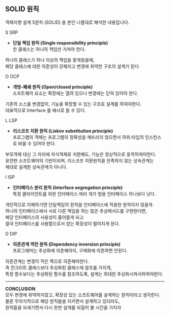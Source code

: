 **SOLID 원칙**
--
객체지향 설계 5원칙 (SOLID) 을 본인 나름대로 해석한 내용입니다.

S	SRP  
- **단일 책임 원칙 (Single responsibility principle)**  
  한 클래스는 하나의 책임만 가져야 한다.

하나의 클래스가 하나 이상의 책임을 맡게됬을때,  
해당 클래스에 대한 의존성이 강해지고
변경에 취약한 구조의 설계가 된다.

O	OCP  
- **개방-폐쇄 원칙 (Open/closed principle)**  
소프트웨어 요소는 확장에는 열려 있으나 변경에는 닫혀 있어야 한다.

기존의 소스를 변경없이,  기능을 확장할 수 있는 구조로 설계를 하여야한다.  
대표적으로 Interface 를 예시로 들 수 있다.

L	LSP  
- **리스코프 치환 원칙 (Liskov substitution principle)**  
프로그램의 객체는 프로그램의 정확성을 깨뜨리지 않으면서 하위 타입의 인스턴스로 바꿀 수 있어야 한다.

부모객체 대신 그 자리에 자식객체로 치환해도, 기능은 정상적으로 동작하여야한다.  
유연한 소프트웨어의 기반이되며, 리스코프 치환원칙을 만족하지 않는 상속관계는  
제대로 설계한 상속관계가 아니다.

I	ISP  
- **인터페이스 분리 원칙 (Interface segregation principle)**  
특정 클라이언트를 위한 인터페이스 여러 개가 범용 인터페이스 하나보다 낫다.  

개인적으로 이해하기엔 단일책임의 원칙을 인터페이스에 적용한 원칙이지 않을까.  
하나의 인터페이스에서 서로 다른 책임을 하는 많은 추상메서드를 구현한다면,  
해당 인터페이스의 사용성이 줄어들게 되고   
결국 인터페이스를 사용함으로서 얻는 확장성이 떨어지게 된다.

D	DIP  
- **의존관계 역전 원칙 (Dependency inversion principle)**    
프로그래머는 추상화에 의존해야지, 구체화에 의존하면 안된다.    

의존관계는 변경이 적은 쪽으로 의존해야한다.  
즉 컨크리트 클래스보다 추상화된 클래스에 참조를 가지게,  
특정 함수보다는 추상화된 함수를 참조하도록,  설계는 최대한 추상화시켜서하여야한다.

---  
**CONCLUSION**  
모두 변경에 취약하지않고, 확장성 있는 소프트웨어를 설계하는 원칙이라고 생각한다.  
물론 무의식적으로 해당 원칙들을 지키면서 설계하고 있더라도,     
원칙들을 되새기면서 다시 한번 설계를 되짚어 볼 시간을 가지자

